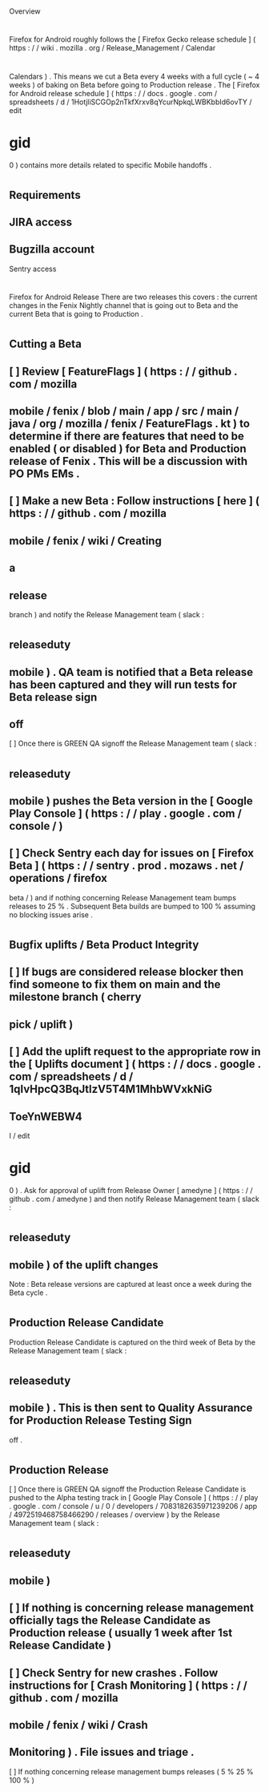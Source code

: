 #
#
Overview
#
#
Firefox
for
Android
roughly
follows
the
[
Firefox
Gecko
release
schedule
]
(
https
:
/
/
wiki
.
mozilla
.
org
/
Release_Management
/
Calendar
#
Calendars
)
.
This
means
we
cut
a
Beta
every
4
weeks
with
a
full
cycle
(
~
4
weeks
)
of
baking
on
Beta
before
going
to
Production
release
.
The
[
Firefox
for
Android
release
schedule
]
(
https
:
/
/
docs
.
google
.
com
/
spreadsheets
/
d
/
1HotjliSCGOp2nTkfXrxv8qYcurNpkqLWBKbbId6ovTY
/
edit
#
gid
=
0
)
contains
more
details
related
to
specific
Mobile
handoffs
.
#
#
#
Requirements
-
JIRA
access
-
Bugzilla
account
-
Sentry
access
#
#
Firefox
for
Android
Release
There
are
two
releases
this
covers
:
the
current
changes
in
the
Fenix
Nightly
channel
that
is
going
out
to
Beta
and
the
current
Beta
that
is
going
to
Production
.
#
#
Cutting
a
Beta
-
[
]
Review
[
FeatureFlags
]
(
https
:
/
/
github
.
com
/
mozilla
-
mobile
/
fenix
/
blob
/
main
/
app
/
src
/
main
/
java
/
org
/
mozilla
/
fenix
/
FeatureFlags
.
kt
)
to
determine
if
there
are
features
that
need
to
be
enabled
(
or
disabled
)
for
Beta
and
Production
release
of
Fenix
.
This
will
be
a
discussion
with
PO
PMs
EMs
.
-
[
]
Make
a
new
Beta
:
Follow
instructions
[
here
]
(
https
:
/
/
github
.
com
/
mozilla
-
mobile
/
fenix
/
wiki
/
Creating
-
a
-
release
-
branch
)
and
notify
the
Release
Management
team
(
slack
:
#
releaseduty
-
mobile
)
.
QA
team
is
notified
that
a
Beta
release
has
been
captured
and
they
will
run
tests
for
Beta
release
sign
-
off
-
[
]
Once
there
is
GREEN
QA
signoff
the
Release
Management
team
(
slack
:
#
releaseduty
-
mobile
)
pushes
the
Beta
version
in
the
[
Google
Play
Console
]
(
https
:
/
/
play
.
google
.
com
/
console
/
)
-
[
]
Check
Sentry
each
day
for
issues
on
[
Firefox
Beta
]
(
https
:
/
/
sentry
.
prod
.
mozaws
.
net
/
operations
/
firefox
-
beta
/
)
and
if
nothing
concerning
Release
Management
team
bumps
releases
to
25
%
.
Subsequent
Beta
builds
are
bumped
to
100
%
assuming
no
blocking
issues
arise
.
#
#
#
Bugfix
uplifts
/
Beta
Product
Integrity
-
[
]
If
bugs
are
considered
release
blocker
then
find
someone
to
fix
them
on
main
and
the
milestone
branch
(
cherry
-
pick
/
uplift
)
-
[
]
Add
the
uplift
request
to
the
appropriate
row
in
the
[
Uplifts
document
]
(
https
:
/
/
docs
.
google
.
com
/
spreadsheets
/
d
/
1qIvHpcQ3BqJtlzV5T4M1MhbWVxkNiG
-
ToeYnWEBW4
-
I
/
edit
#
gid
=
0
)
.
Ask
for
approval
of
uplift
from
Release
Owner
[
amedyne
]
(
https
:
/
/
github
.
com
/
amedyne
)
and
then
notify
Release
Management
team
(
slack
:
#
releaseduty
-
mobile
)
of
the
uplift
changes
-
Note
:
Beta
release
versions
are
captured
at
least
once
a
week
during
the
Beta
cycle
.
#
#
#
Production
Release
Candidate
-
Production
Release
Candidate
is
captured
on
the
third
week
of
Beta
by
the
Release
Management
team
(
slack
:
#
releaseduty
-
mobile
)
.
This
is
then
sent
to
Quality
Assurance
for
Production
Release
Testing
Sign
-
off
.
#
#
Production
Release
-
[
]
Once
there
is
GREEN
QA
signoff
the
Production
Release
Candidate
is
pushed
to
the
Alpha
testing
track
in
[
Google
Play
Console
]
(
https
:
/
/
play
.
google
.
com
/
console
/
u
/
0
/
developers
/
7083182635971239206
/
app
/
4972519468758466290
/
releases
/
overview
)
by
the
Release
Management
team
(
slack
:
#
releaseduty
-
mobile
)
-
[
]
If
nothing
is
concerning
release
management
officially
tags
the
Release
Candidate
as
Production
release
(
usually
1
week
after
1st
Release
Candidate
)
-
[
]
Check
Sentry
for
new
crashes
.
Follow
instructions
for
[
Crash
Monitoring
]
(
https
:
/
/
github
.
com
/
mozilla
-
mobile
/
fenix
/
wiki
/
Crash
-
Monitoring
)
.
File
issues
and
triage
.
-
[
]
If
nothing
concerning
release
management
bumps
releases
(
5
%
25
%
100
%
)
